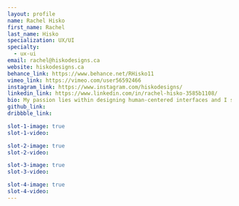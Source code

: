 ```yaml
---
layout: profile
name: Rachel Hisko
first_name: Rachel
last_name: Hisko
specialization: UX/UI
specialty:
  - ux-ui
email: rachel@hiskodesigns.ca
website: hiskodesigns.ca
behance_link: https://www.behance.net/RHisko11
vimeo_link: https://vimeo.com/user56592466
instagram_link: https://www.instagram.com/hiskodesigns/
linkedin_link: https://www.linkedin.com/in/rachel-hisko-3585b1108/
bio: My passion lies within designing human-centered interfaces and I strongly believe it will help me make a significant impact on the world.
github_link:
dribbble_link:

slot-1-image: true
slot-1-video:

slot-2-image: true
slot-2-video:

slot-3-image: true
slot-3-video:

slot-4-image: true
slot-4-video:
---
```

